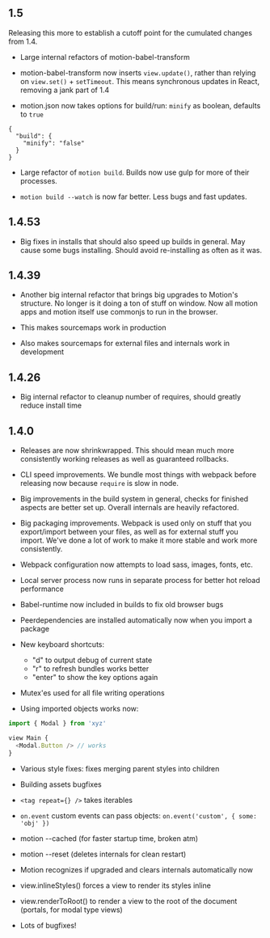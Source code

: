 ## 1.5

Releasing this more to establish a cutoff point for the cumulated changes from 1.4.

- Large internal refactors of motion-babel-transform

- motion-babel-transform now inserts `view.update()`, rather than relying on `view.set()` + `setTimeout`.
  This means synchronous updates in React, removing a jank part of 1.4

- motion.json now takes options for build/run: `minify` as boolean, defaults to `true`

```
{
  "build": {
    "minify": "false"
  }
}
```

- Large refactor of `motion build`. Builds now use gulp for more of their processes.

- `motion build --watch` is now far better. Less bugs and fast updates.

## 1.4.53

- Big fixes in installs that should also speed up builds in general. May cause some bugs installing.
  Should avoid re-installing as often as it was.

## 1.4.39

- Another big internal refactor that brings big upgrades to Motion's structure. No longer is it doing
  a ton of stuff on window. Now all motion apps and motion itself use commonjs to run in the browser.

- This makes sourcemaps work in production

- Also makes sourcemaps for external files and internals work in development

## 1.4.26

- Big internal refactor to cleanup number of requires, should greatly reduce install time

## 1.4.0

- Releases are now shrinkwrapped. This should mean much more consistently working releases as well as
  guaranteed rollbacks.

- CLI speed improvements. We bundle most things with webpack before releasing now because `require`
  is slow in node.

- Big improvements in the build system in general, checks for finished aspects are better set up.
  Overall internals are heavily refactored.

- Big packaging improvements. Webpack is used only on stuff that you export/import between your files,
  as well as for external stuff you import. We've done a lot of work to make it more stable and work
  more consistently.

- Webpack configuration now attempts to load sass, images, fonts, etc.

- Local server process now runs in separate process for better hot reload performance

- Babel-runtime now included in builds to fix old browser bugs

- Peerdependencies are installed automatically now when you import a package

- New keyboard shortcuts:
  - "d" to output debug of current state
  - "r" to refresh bundles works better
  - "enter" to show the key options again

- Mutex'es used for all file writing operations

- Using imported objects works now:

```js
import { Modal } from 'xyz'

view Main {
  <Modal.Button /> // works
}
```

- Various style fixes: fixes merging parent styles into children

- Building assets bugfixes

- `<tag repeat={} />` takes iterables

- `on.event` custom events can pass objects: `on.event('custom', { some: 'obj' })`

- motion --cached (for faster startup time, broken atm)

- motion --reset (deletes internals for clean restart)

- Motion recognizes if upgraded and clears internals automatically now

- view.inlineStyles() forces a view to render its styles inline

- view.renderToRoot() to render a view to the root of the document (portals, for modal type views)

- Lots of bugfixes!